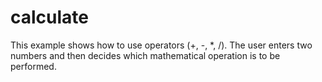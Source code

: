 # calculate

This example shows how to use operators (+, -, *, /). The user enters two numbers and then decides which mathematical operation is to be performed.
